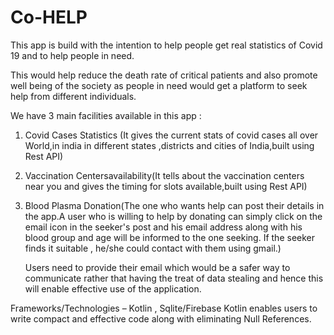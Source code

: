 # Co-HELP

This app is build with the intention to help people get real statistics of Covid 19 and to help people in need. 

This would help reduce the death rate of critical patients and also promote well being 
of the society as people in need would get a platform to seek help from different individuals. 

We have 3 main facilities available in this app : 
1. Covid Cases Statistics (It gives the current stats of covid cases all over World,in india in different states ,districts and cities of India,built using Rest API)

2. Vaccination Centersavailability(It tells about the vaccination centers near you and gives the timing for slots available,built using Rest API)

3. Blood Plasma Donation(The one who wants help can post their details in the app.A user who is willing to help by donating can simply click on the email icon in the seeker's post 
   and his email address along with his blood group and age will be informed to the one seeking. If the seeker finds it suitable , he/she could contact with them using gmail.)
   
   Users need to provide their email which would be a safer way to communicate rather that having the treat of data stealing and hence this will enable effective use of the application. 


Frameworks/Technologies – Kotlin , Sqlite/Firebase Kotlin enables users to write compact and effective code along with eliminating Null References. 

